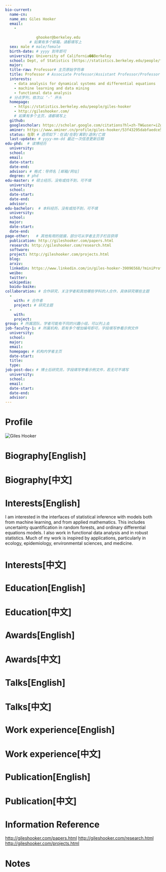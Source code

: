 ```yaml
---
bio-current:
  name-cn: 
  name_en: Giles Hooker
  email: 
    - 
    
              ghooker@berkeley.edu
           # 如果有多个邮箱，请都填写上
  sex: male # male/female
  birth-date: # yyyy 到年即可
  university: University of California��Berkeley 
  school: Dept, of Statistics [https://statistics.berkeley.edu/people/faculty] # 格式：学院名称[学院官网链接]
  major: 
  title-raw: Professor# 主页原始字符串
  title: Professor # Associate Professor/Assistant Professor/Professor
  interests: 
    - data analysis for dynamical systems and differential equations
    - machine learning and data mining
    - functional data analysis
  # 分点罗列，依次以 ‘-’ 开头
  homepage: 
    - https://statistics.berkeley.edu/people/giles-hooker 
    - http://gileshooker.com/
    # 如果有多个主页，请都填写上
  github: 
  googlescholar: https://scholar.google.com/citations?hl=zh-TW&user=iZgkmFIAAAAJ 
  aminer: https://www.aminer.cn/profile/giles-hooker/53f43295dabfaedce550795f # 从这里查找 https://www.aminer.org/search/person
  status: 在职 # 选项如下：在读/在职/离职/退休/亡故
  last-update: # yyyy-mm-dd 最近一次信息更新日期
edu-phd:  # 读博经历
  university: 
  school: 
  email: 
  date-start: 
  date-end: 
  advisor: # 格式：导师名 [邮箱/网址]
  degree: # phd
edu-master: # 硕士经历，没有或找不到，可不填
  university: 
  school: 
  date-start: 
  date-end: 
  advisor:
edu-bachelor:  # 本科经历，没有或找不到，可不填
  university: 
  school: 
  major: 
  date-start: 
  date-end: 
page-other:   # 其他有用的链接，部分可从学者主页子栏目获得
  publication: http://gileshooker.com/papers.html
  research: http://gileshooker.com/research.html
  software: 
  project: http://gileshooker.com/projects.html
  blog: 
  arxiv: 
  linkedin: https://www.linkedin.com/in/giles-hooker-39096568/?miniProfileUrn=urn%3Ali%3Afs_miniProfile%3AACoAAA5hNdwBvLrwAD3EFT4f5doDRZbLN-fLk-Q
  weibo:
  twitter:
  wikipedia:
  baidu-baike:
collaboration: # 合作研究，关注学者和其他哪些学科的人合作，具体研究哪些主题
  - 
    with: # 合作者
    project: # 研究主题
  - 
    with: 
    project: 
group: # 所属团队，学者可能有不同的兴趣小组，可以列上去
job-faculty-1: # 所属机构，若有多个增加编号即可，字段填写参看示例文件
  university: 
  school: 
  major: 
  email: 
  homepage: # 机构内学者主页
  date-start: 
  title: 
  type: 
job-post-doc: # 博士后研究员，字段填写参看示例文件，若无可不填写
  university: 
  school: 
  email: 
  date-start: 
  date-end: 
  advisor: 
---
```


# Profile

![Giles Hooker](https://statistics.berkeley.edu/sites/default/files/styles/crop_person/public/faculty/head5.jpg?h=4d7bd834&itok=GqvN5H4x)

# Biography[English]

# Biography[中文]

# Interests[English]

I am interested in the interfaces of statistical inference with models both from machine learning, and from applied mathematics. This includes uncertainty quantification in random forests, and ordinary differential equations models. I also work in functional data analysis and in robust statistics. Much of my work is inspired by applications, particularly in ecology, epidemiology, environmental sciences, and medicine.

# Interests[中文]

# Education[English]

# Education[中文]

# Awards[English]

# Awards[中文]

# Talks[English]

# Talks[中文]

# Work experience[English]

# Work experience[中文]

# Publication[English]

# Publication[中文]

# Information Reference
 http://gileshooker.com/papers.html
 http://gileshooker.com/research.html
 http://gileshooker.com/projects.html
# Notes